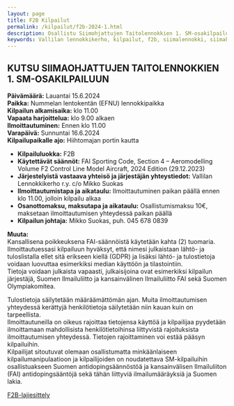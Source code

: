 ```yaml
---
layout: page
title: F2B Kilpailut
permalink: /kilpailut/f2b-2024-1.html
description: Osallistu Siimohjattujen Taitolennokkien 1. SM-osakilpailuun Nummelan lentokentällä lauantaina 15.6.2024 klo 11.00
keywords: Vallilan lennokkikerho, kilpailut, f2b, siimalennokki, siimakilpailu
---
```

## KUTSU SIIMAOHJATTUJEN TAITOLENNOKKIEN 1. SM-OSAKILPAILUUN

**Päivämäärä:** Lauantai 15.6.2024  
**Paikka:** Nummelan lentokentän (EFNU) lennokkipaikka  
**Kilpailun alkamisaika:** klo 11.00  
**Vapaata harjoittelua:** klo 9.00 alkaen  
**Ilmoittautuminen:** Ennen klo 11.00  
**Varapäivä:** Sunnuntai 16.6.2024  
**Kilpailupaikalle ajo:** Hiihtomajan portin kautta  

- **Kilpailuluokka:** F2B  
- **Käytettävät säännöt:** FAI Sporting Code, Section 4 – Aeromodelling Volume F2 Control Line Model Aircraft, 2024 Edition (29.12.2023)  
- **Järjestelyistä vastaava yhteisö ja järjestäjän yhteystiedot:** Vallilan Lennokkikerho r.y. c/o Mikko Suokas  
- **Ilmoittautumistapa ja aikataulu:** Ilmoittautuminen paikan päällä ennen klo 11.00, jolloin kilpailu alkaa  
- **Osanottomaksu, maksutapa ja aikataulu:** Osallistumismaksu 10€, maksetaan ilmoittautumisen yhteydessä paikan päällä  
- **Kilpailun johtaja:** Mikko Suokas, puh. 045 678 0839  

**Muuta:**  
Kansallisena poikkeuksena FAI-säännöistä käytetään kahta (2) tuomaria.  
Ilmoittautuessasi kilpailuun hyväksyt, että nimesi julkaistaan lähtö- ja tuloslistalla ellet sitä erikseen kiellä (GDPR) ja lisäksi lähtö- ja tulostietoja voidaan luovuttaa esimerkiksi median käyttöön ja tilastointiin.  
Tietoja voidaan julkaista vapaasti, julkaisijoina ovat esimerkiksi kilpailun järjestäjä, Suomen Ilmailuliitto ja kansainvälinen Ilmailuliitto FAI sekä Suomen Olympiakomitea.  

Tulostietoja säilytetään määräämättömän ajan. Muita ilmoittautumisen yhteydessä kerättyjä henkilötietoja säilytetään niin kauan kuin on tarpeellista.  
Ilmoittautuneilla on oikeus rajoittaa tietojensa käyttöä ja kilpailijaa pyydetään ilmoittamaan mahdollisista henkilötietoihinsa liittyvistä rajoituksista ilmoittautumisen yhteydessä. Tietojen rajoittaminen voi estää pääsyn kilpailuihin.  
Kilpailijat sitoutuvat olemaan osallistumatta minkäänlaiseen kilpailumanipulaatioon ja kilpailijoiden on noudatettava SM-kilpailuihin osallistuakseen Suomen antidopingsäännöstöä ja kansainvälisen Ilmailuliiton (FAI) antidopingsääntöjä sekä tähän liittyviä ilmailumääräyksiä ja Suomen lakia.

[F2B-lajiesittely](/F2B-lajiesittely/)


